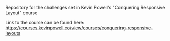 Repository for the challenges set in Kevin Powell's "Conquering Responsive Layout" course

Link to the course can be found here: https://courses.kevinpowell.co/view/courses/conquering-responsive-layouts
